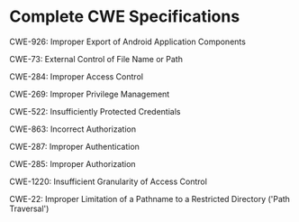 

# Complete CWE Specifications

CWE-926: Improper Export of Android Application Components

CWE-73: External Control of File Name or Path

CWE-284: Improper Access Control

CWE-269: Improper Privilege Management

CWE-522: Insufficiently Protected Credentials

CWE-863: Incorrect Authorization

CWE-287: Improper Authentication

CWE-285: Improper Authorization

CWE-1220: Insufficient Granularity of Access Control

CWE-22: Improper Limitation of a Pathname to a Restricted Directory ('Path Traversal')